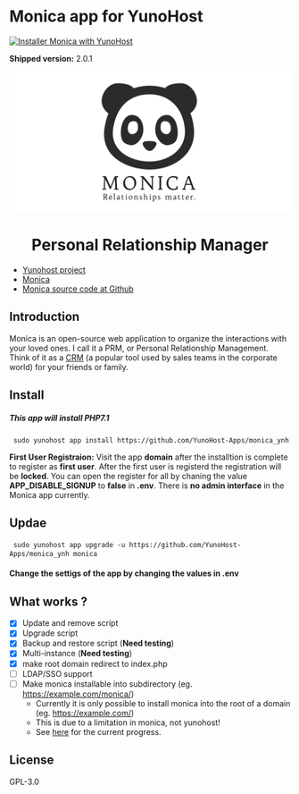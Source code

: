 
# Monica app for YunoHost
[![Installer Monica with YunoHost](https://install-app.yunohost.org/install-with-yunohost.png)](https://install-app.yunohost.org/?app=monica)

**Shipped version:** 2.0.1
<p align="center"><img src="37693034-5783b3d6-2c93-11e8-80ea-bd78438dcd51.png"></p>
<h1 align="center">Personal Relationship Manager</h1>


- [Yunohost project](https://yunohost.org)
- [Monica](https://monicahq.com/)
- [Monica source code at Github](https://github.com/monicahq/monica)

## Introduction

Monica is an open-source web application to organize the interactions with your loved ones. I call it a PRM, or Personal Relationship Management. Think of it as a [CRM](https://en.wikipedia.org/wiki/Customer_relationship_management) (a popular tool used by sales teams in the corporate world) for your friends or family.

## Install
##### This app will install PHP7.1 
```
 sudo yunohost app install https://github.com/YunoHost-Apps/monica_ynh
```
**First User Registraion:** Visit the app **domain** after the installtion is complete to register as **first user**. After the first user is registerd the registration will be **locked**. You can open the register for all by chaning the value **APP_DISABLE_SIGNUP** to **false** in **.env**. There is **no admin interface** in the Monica app currently.

## Updae
```
 sudo yunohost app upgrade -u https://github.com/YunoHost-Apps/monica_ynh monica
```
#### Change the settigs of the app by changing the values in .env

## What works ?
* [X] Update and remove script
* [X] Upgrade script
* [X] Backup and restore script (**Need testing**)
* [X] Multi-instance (**Need testing**)
* [x] make root domain redirect to index.php
* [ ] LDAP/SSO support
* [ ] Make monica installable into subdirectory (eg. https://example.com/monica/)
  * Currently it is only possible to install monica into the root of a domain (eg. https://example.com/)
  * This is due to a limitation in monica, not yunohost!
  * See [here](https://github.com/monicahq/monica/issues/139) for the current progress.

## License

GPL-3.0
